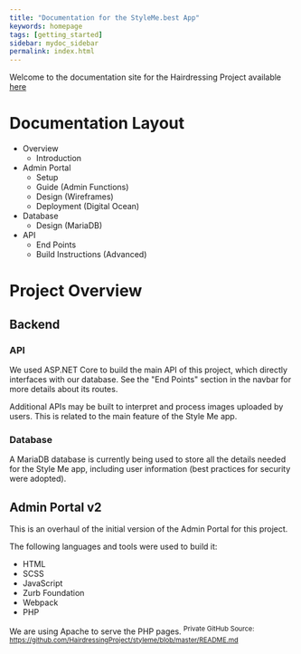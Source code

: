 ```yaml
---
title: "Documentation for the StyleMe.best App"
keywords: homepage
tags: [getting_started]
sidebar: mydoc_sidebar
permalink: index.html
---
```

Welcome to the documentation site for the Hairdressing Project available [here](https://github.com/HairdressingProject/styleme "styleme github repository")

# Documentation Layout
* Overview
    * Introduction
* Admin Portal
    * Setup
    * Guide (Admin Functions)
    * Design (Wireframes)
    * Deployment (Digital Ocean)
* Database
    * Design (MariaDB)
* API 
    * End Points
    * Build Instructions (Advanced)

# Project Overview
## Backend
### API
We used ASP.NET Core to build the main API of this project, which directly interfaces with our database. See the "End Points" section in the navbar for more details about its routes.

Additional APIs may be built to interpret and process images uploaded by users. This is related to the main feature of the Style Me app.

### Database
A MariaDB database is currently being used to store all the details needed for the Style Me app, including user information (best practices for security were adopted).

## Admin Portal v2
This is an overhaul of the initial version of the Admin Portal for this project.

The following languages and tools were used to build it:

- HTML
- SCSS
- JavaScript
- Zurb Foundation
- Webpack
- PHP

We are using Apache to serve the PHP pages. 
<sup> Private GitHub Source: https://github.com/HairdressingProject/styleme/blob/master/README.md </sup>
